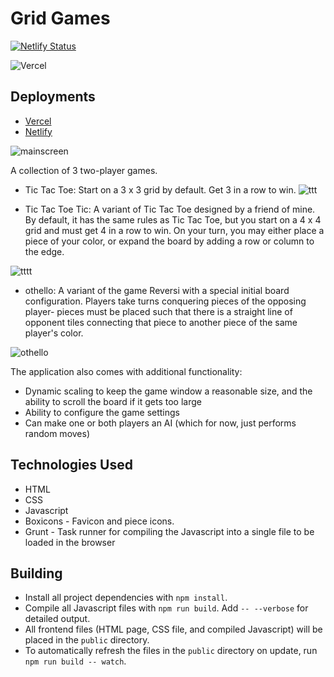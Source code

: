 # Grid Games

[![Netlify Status](https://api.netlify.com/api/v1/badges/0c21a3ac-0377-457d-9af7-5b00c2be33de/deploy-status)](https://app.netlify.com/sites/fekinox-grid-games/deploys)

![Vercel](https://vercelbadge.vercel.app/api/Fekinox/tic-tac-toe-tic)

## Deployments

* [Vercel](https://tic-tac-toe-tic-two.vercel.app/)
* [Netlify](https://fekinox-grid-games.netlify.app/)

![mainscreen](https://images2.imgbox.com/38/e2/dcM0Nvkn_o.png)

A collection of 3 two-player games.

* Tic Tac Toe: Start on a 3 x 3 grid by default. Get 3 in a row to win.
![ttt](https://images2.imgbox.com/4a/73/5yCeMDuQ_o.png)

* Tic Tac Toe Tic: A variant of Tic Tac Toe designed by a friend of mine. By default, it has the same rules as Tic Tac Toe, but you start on a 4 x 4 grid and must get 4 in a row to win. On your turn, you may either place a piece of your color, or expand the board by adding a row or column to the edge.

![tttt](https://images2.imgbox.com/18/f4/mK1YLWWi_o.png)
* othello: A variant of the game Reversi with a special initial board configuration. Players take turns conquering pieces of the opposing player- pieces must be placed such that there is a straight line of opponent tiles connecting that piece to another piece of the same player's color.

![othello](https://images2.imgbox.com/e2/f4/HA44yV3w_o.png)

The application also comes with additional functionality:
* Dynamic scaling to keep the game window a reasonable size, and the ability to scroll the board if it gets too large
* Ability to configure the game settings
* Can make one or both players an AI (which for now, just performs random moves)

## Technologies Used

* HTML
* CSS
* Javascript
* Boxicons - Favicon and piece icons.
* Grunt - Task runner for compiling the Javascript into a single file to be loaded in the browser

## Building

* Install all project dependencies with `npm install`.
* Compile all Javascript files with `npm run build`. Add `-- --verbose` for detailed output.
* All frontend files (HTML page, CSS file, and compiled Javascript) will be placed in the `public` directory.
* To automatically refresh the files in the `public` directory on update, run `npm run build -- watch`.
